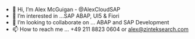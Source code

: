 - 👋 Hi, I’m Alex McGuigan - @AlexCloudSAP
- 👀 I’m interested in ...SAP ABAP, UI5 & Fiori
- 💞️ I’m looking to collaborate on ... ABAP and SAP Development 
- 📫 How to reach me ... +49 211 8823 0604 or alex@zinteksearch.com

<!---
AlexCloudSAP/AlexCloudSAP is a ✨ special ✨ repository because its `README.md` (this file) appears on your GitHub profile.
You can click the Preview link to take a look at your changes.
--->
